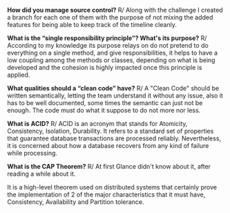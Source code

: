 **How did you manage source control?**
R/ Along with the challenge I created a branch for each one of them with the purpose of not mixing the added features for being able to keep track of the timeline cleanly.

**What is the “single responsibility principle”? What's its purpose?**
R/ According to my knowledge its purpose relays on do not pretend to do everything on a single method, and give responsibilities, it helps to have a low coupling among the methods or classes, depending on what is being developed and the cohesion is highly impacted once this principle is applied.

**What qualities should a “clean code” have?**
R/ A "Clean Code" should be written semantically, letting the team understand it without any issue, also it has to be well documented, some times the semantic can just not be enough. The code must do what it suppose to do not more nor less.

**What is ACID?**
R/ ACID is an acronym that stands for Atomicity, Consistency, Isolation, Durability. It refers to a standard set of properties that guarantee database transactions are processed reliably. Nevertheless, it is concerned about how a database recovers from any kind of failure while processing.

**What is the CAP Theorem?**
R/ At first Glance didn't know about it, after reading a while about it.

It is a high-level theorem used on distributed systems that certainly prove the implementation of 2 of the major characteristics that it must have, Consistency, Availability and Partition tolerance.